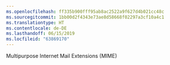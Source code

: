 ```yaml
---
ms.openlocfilehash: ff335b900fff95ab8ac2522a9f627d4b021cc48c
ms.sourcegitcommit: 1bb00d2f4343e73ae8d58668f02297a3cf10a4c1
ms.translationtype: HT
ms.contentlocale: de-DE
ms.lasthandoff: 06/15/2019
ms.locfileid: "63869170"
---
```

Multipurpose Internet Mail Extensions (MIME)